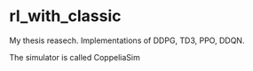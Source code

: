 # rl_with_classic
My thesis reasech. Implementations of DDPG, TD3, PPO, DDQN.    

The simulator is called CoppeliaSim
